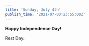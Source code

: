 ```yaml
---
title: 'Sunday, July 4th'
publish_time: '2021-07-03T23:55:00Z'
---
```


**Happy Independence Day!**

Rest Day.
